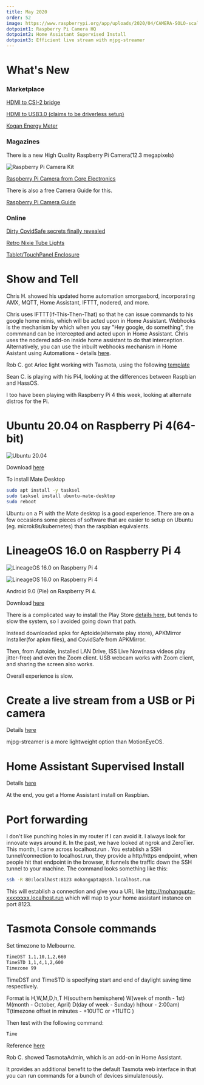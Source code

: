 ```yaml
---
title: May 2020
order: 52
image: https://www.raspberrypi.org/app/uploads/2020/04/CAMERA-SOLO-scaled.jpg
dotpoint1: Raspberry Pi Camera HQ
dotpoint2: Home Assistant Supervised Install
dotpoint3: Efficient live stream with mjpg-streamer
---
```


# What's New

### Marketplace

[HDMI to CSI-2 bridge](https://www.aliexpress.com/item/33009938105.html?spm=a2g0o.productlist.0.0.7ed1509965XffE&algo_pvid=30eddb64-347d-42c8-846c-80c4b21e8940&algo_expid=30eddb64-347d-42c8-846c-80c4b21e8940-1&btsid=0ab6f81e15888458312941499e1537&ws_ab_test=searchweb0_0,searchweb201602_,searchweb201603_)

[HDMI to USB3.0 (claims to be driverless setup)](https://www.amazon.com.au/Semoic-Capture-Streaming-Without-Software/dp/B081R9XB3Q/ref=pd_aw_sbs_23_1/357-4137805-1387426?_encoding=UTF8&pd_rd_i=B081R9XB3Q&pd_rd_r=3401e456-74de-4fe4-bc58-76c92f0f21c1&pd_rd_w=loRUw&pd_rd_wg=LlgNm&pf_rd_p=1360aa1f-12c4-4a58-b004-81f2e07f6c52&pf_rd_r=R3A2RX0DZ9DTGXE2QPHF&psc=1&refRID=R3A2RX0DZ9DTGXE2QPHF)

[Kogan Energy Meter](https://www.kogan.com/au/buy/kogan-smarterhome-smart-plug-with-energy-meter-pack-of-4-kogan/)

### Magazines

There is a new High Quality Raspberry Pi Camera(12.3 megapixels) 

![Raspberry Pi Camera Kit](https://www.raspberrypi.org/app/uploads/2020/04/FULL-KIT-1-scaled.jpg)

[Raspberry Pi Camera from Core Electronics](https://core-electronics.com.au/raspberry-pi-hq-camera.html)

There is also a free Camera Guide for this.

[Raspberry Pi Camera Guide](https://magpi.raspberrypi.org/books/camera-guide)

### Online

[Dirty CovidSafe secrets finally revealed](https://docs.google.com/document/d/17GuApb1fG3Bn0_DVgDQgrtnd_QO3foBl7NVb8vaWeKc)

[Retro Nixie Tube Lights](https://www.raspberrypi.org/blog/retro-nixie-tube-lights-get-smart/)

[Tablet/TouchPanel Enclosure](https://www.vidabox.com/kiosks/vidamount-on-wall-ipad-tablet-enclosure-mount.html)


# Show and Tell

Chris H. showed his updated home automation smorgasbord, incorporating AMX, MQTT, Home Assistant, IFTTT, nodered, and more. 

Chris uses IFTTT(If-This-Then-That) so that he can issue commands to his google home minis, which will be acted upon in Home Assistant. 
Webhooks is the mechanism by which when you say "Hey google, do something", the commmand can be intercepted and acted upon in Home Assistant.
Chris uses the nodered add-on inside home assistant to do that interception.
Alternatively, you can use the inbuilt webhooks mechanism in Home Asistant using Automations - details [here](https://www.home-assistant.io/docs/automation/trigger/#webhook-trigger).

Rob C. got Arlec light working with Tasmota, using the following [template](https://templates.blakadder.com/arlec_GLD110HA.html)

Sean C. is playing with his Pi4, looking at the differences between Raspbian and HassOS.

I too have been playing with Raspberry Pi 4 this week, looking at alternate distros for the Pi.

# Ubuntu 20.04 on Raspberry Pi 4(64-bit)

![Ubuntu 20.04](https://cdn.arstechnica.net/wp-content/uploads/2020/05/ubuntu2004-desktop-800x450.jpg)

Download [here](https://ubuntu.com/download/raspberry-pi)

To install Mate Desktop

```sh
sudo apt install -y tasksel 
sudo tasksel install ubuntu-mate-desktop
sudo reboot
```

Ubuntu on a Pi with the Mate desktop is a good experience. There are on a few occasions some pieces of software that are easier to setup on Ubuntu (eg. microk8s/kubernetes) than the
raspbian equivalents.

# LineageOS 16.0 on Raspberry Pi 4

![LineageOS 16.0 on Raspberry Pi 4](https://github.com/raspberrypisig/raspberrypisig.github.io/raw/master/assets/images/lineagos16-rpi4-desktop.jpg)

![LineageOS 16.0 on Raspberry Pi 4](https://github.com/raspberrypisig/raspberrypisig.github.io/raw/master/assets/images/lineagos16-rpi4.jpg)

Android 9.0 (Pie) on Raspberry Pi 4.

Download [here](https://konstakang.com/devices/rpi4/LineageOS16.0/)

There is a complicated way to install the Play Store [details here](https://www.youtube.com/watch?v=Vy0F6KM4YvY), but tends to slow the system, so I avoided going down that path.

Instead downloaded apks for Aptoide(alternate play store), APKMirror Installer(for apkm files), and CovidSafe
from APKMirror.

Then, from Aptoide, installed LAN Drive, ISS Live Now(nasa videos play jitter-free) and even the Zoom client. USB webcam works with Zoom client, and sharing the screen also works.

Overall experience is slow. 

# Create a live stream from a USB or Pi camera 

Details [here](https://gist.github.com/raspberrypisig/394b5fbb0ca7b17bed3afc2c0174c8dc)

mjpg-streamer is a more lightweight option than MotionEyeOS.

# Home Assistant Supervised Install

Details [here](https://gist.github.com/raspberrypisig/65aea786444dfa1f135ab5f3b2b85bcb)

At the end, you get a Home Assistant install on Raspbian.

# Port forwarding

I don't like punching holes in my router if I can avoid it. I always look for innovate ways around it. In the past, we have looked at ngrok and ZeroTier.
This month, I came across localhost.run .  You establish a SSH tunnel/connection to localhost.run, they provide a http/https endpoint, when people hit that
endpoint in the browser, it funnels the traffic down the SSH tunnel to your machine. The command looks something like this:

```sh
ssh -R 80:localhost:8123 mohangupta@ssh.localhost.run
```

This will establish a connection and give you a URL like http://mohangupta-xxxxxxxx.localhost.run which will map to your home assistant instance on port 8123.

# Tasmota Console commands

Set timezone to Melbourne.

```sh
TimeDST 1,1,10,1,2,660
TimeSTD 1,1,4,1,2,600
Timezone 99
```

TimeDST and TimeSTD is specifying start and end of daylight saving time respectively.

Format is H,W,M,D,h,T
H(southern hemisphere)
W(week of month - 1st)
M(month - October, April)
D(day of week - Sunday)
h(hour - 2:00am)
T(timezone offset in minutes - +10UTC or +11UTC )

Then test with the following command:

```sh
Time
```

Reference [here](https://tasmota.github.io/docs/Commands/#management)

Rob C. showed TasmotaAdmin, which is an add-on in Home Assistant. 

It provides an additional benefit to the default Tasmota web interface in that you can run commands for a bunch of devices simulatenously.

